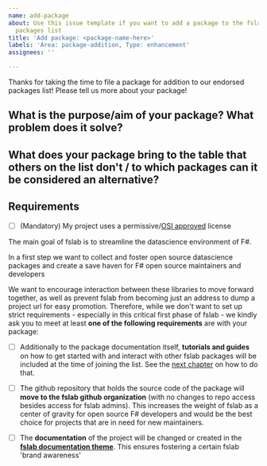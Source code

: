 ```yaml
---
name: add-package
about: Use this issue template if you want to add a package to the fslab endorsed
  packages list
title: 'Add package: <package-name-here>'
labels: 'Area: package-addition, Type: enhancement'
assignees: ''

---
```


Thanks for taking the time to file a package for addition to our endorsed packages list! Please tell us more about your package!

## What is the purpose/aim of your package? What problem does it solve?

## What does your package bring to the table that others on the list don't / to which packages can it be considered an alternative?

## Requirements

- [ ] (Mandatory) My project uses a permissive/[OSI approved](https://opensource.org/licenses) license


The main goal of fslab is to streamline the datascience environment of F#. 

In a first step we want to collect and foster open source datascience packages and create a save haven for F# open source maintainers and developers

We want to encourage interaction between these libraries to move forward together, 
as well as prevent fslab from becoming just an address to dump a project url for easy promotion. Therefore, while we don't want to set up strict requirements - especially in this critical first phase of fslab - 
we kindly ask you to meet at least **one of the following requirements** are with your package:

- [ ] Additionally to the package documentation itself, **tutorials and guides** on how to get started with and interact with other fslab packages will be included at the time of joining the list. See the [next chapter](#add-a-tutorial-guide-or-blogpost) on how to do that.

- [ ] The github repository that holds the source code of the package will **move to the fslab github organization** (with no changes to repo access besides access for fslab admins). This increases the weight of fslab as a center of gravity for open source F# developers and would be the best choice for projects that are in need for new maintainers.

- [ ] The **documentation** of the project will be changed or created in the [**fslab documentation theme**](). This ensures fostering a certain fslab 'brand awareness'